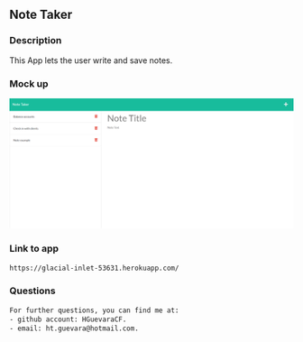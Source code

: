 ## Note Taker

### Description

This App lets the user write and save notes.

### Mock up
![link](assets/../public/assets/note%20taker.png)

### Link to app
```
https://glacial-inlet-53631.herokuapp.com/
```

### Questions
```
For further questions, you can find me at:
- github account: HGuevaraCF.
- email: ht.guevara@hotmail.com.
```